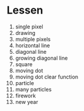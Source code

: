 # Lessen

1. single pixel
2. drawing
3. multiple pixels
4. horizontal line
5. diagonal line
6. growing diagonal line
7. square
8. moving dot
9. moving dot clear function
10. particle
11. many particles
12. firework
13. new year
